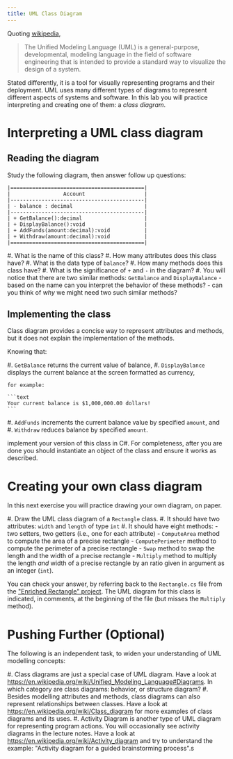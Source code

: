 ```yaml
---
title: UML Class Diagram
---
```


Quoting [wikipedia](https://en.wikipedia.org/wiki/Unified_Modeling_Language),

> The Unified Modeling Language (UML) is a general-purpose, developmental, modeling language in the field of software engineering that is intended to provide a standard way to visualize the design of a system.

Stated differently, it is a tool for visually representing programs and their deployment. 
UML uses many different types of diagrams to represent different aspects of systems and software.
In this lab you will practice interpreting and creating one of them: a _class diagram_. 

# Interpreting a UML class diagram

## Reading the diagram

Study the following diagram, then answer follow up questions:

```text
|===========================================|
|                 Account                   |
|-------------------------------------------|
| - balance : decimal                       |
|-------------------------------------------|
| + GetBalance():decimal                    |
| + DisplayBalance():void                   |
| + AddFunds(amount:decimal):void           |
| + Withdraw(amount:decimal):void           |
|===========================================|
```

#. What is the name of this class?
#. How many attributes does this class have?
#. What is the data type of `balance`?
#. How many methods does this class have?
#. What is the significance of `+` and `-` in the diagram?
#. You will notice that there are two similar methods: `GetBalance` and `DisplayBalance`
    - based on the name can you interpret the behavior of these methods?
    - can you think of _why_ we might need two such similar methods?

## Implementing the class

Class diagram provides a concise way to represent attributes and methods, but it does not explain the implementation of the methods.

Knowing that:

#. `GetBalance` returns the current value of balance,
#. `DisplayBalance` displays the current balance at the screen formatted as currency, 

    for example:

    ```text
    Your current balance is $1,000,000.00 dollars!
    ``` 
    
#. `AddFunds` increments the current balance value by specified `amount`, and
#. `Withdraw` reduces balance by specified `amount`.

implement your version of this class in C\#. For completeness, after you are done you should
instantiate an object of the class and ensure it works as described.

# Creating your own class diagram 

In this next exercise you will practice drawing your own diagram, on paper.

#. Draw the UML class diagram of a `Rectangle` class.
#. It should have two attributes: `width` and `length` of type `int`
#. It should have eight methods:
    - two setters, two getters (i.e., one for each attribute) 
    - `ComputeArea` method to compute the area of a precise rectangle
    - `ComputePerimeter` method to compute the perimeter of a precise rectangle
    - `Swap` method to swap the length and the width of a precise rectangle
    - `Multiply` method to multiply the length *and* width of a precise rectangle by an ratio given in argument as an integer (`int`).
    
You can check your answer, by referring back to the `Rectangle.cs` file from the ["Enriched Rectangle" project](../Rectangle/Enriched_Rectangle.zip). The UML diagram for this class is indicated, in comments, at the beginning of the file (but misses the `Multiply` method).

# Pushing Further (Optional)

The following is an independent task, to widen your understanding of UML modelling concepts:

#. Class diagrams are just a special case of UML diagram. Have a look at <https://en.wikipedia.org/wiki/Unified_Modeling_Language#Diagrams>. In which category are class diagrams: behavior, or structure diagram?
#. Besides modelling attributes and methods, class diagrams can also represent relationships between classes. Have a look at <https://en.wikipedia.org/wiki/Class_diagram> for more examples of class diagrams and its uses.
#. Activity Diagram is another type of UML diagram for representing program actions. You will occasionally see activity diagrams in the lecture notes. Have a look at <https://en.wikipedia.org/wiki/Activity_diagram> and try to understand the example: "Activity diagram for a guided brainstorming process".s
